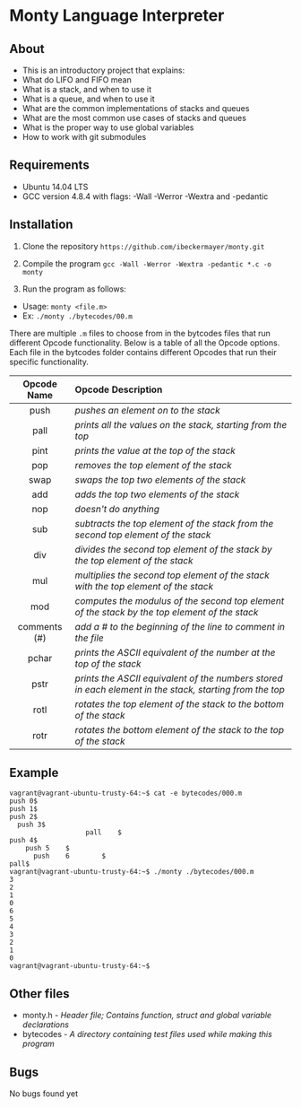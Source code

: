 # Monty Language Interpreter
## About
- This is an introductory project that explains:
- What do LIFO and FIFO mean
- What is a stack, and when to use it
- What is a queue, and when to use it
- What are the common implementations of stacks and queues
- What are the most common use cases of stacks and queues
- What is the proper way to use global variables
- How to work with git submodules

## Requirements
- Ubuntu 14.04 LTS
- GCC version 4.8.4 with flags: -Wall -Werror -Wextra and -pedantic

## Installation
1. Clone the repository
`https://github.com/ibeckermayer/monty.git`

2. Compile the program
`gcc -Wall -Werror -Wextra -pedantic *.c -o monty`

3. Run the program as follows:
- Usage: `monty <file.m>`
- Ex: `./monty ./bytecodes/00.m`

There are multiple `.m` files to choose from in the bytcodes files that run different Opcode functionality. Below is a table of all the Opcode options. Each file in the bytcodes folder contains different Opcodes that run their specific functionality.

| Opcode Name   | Opcode Description |
| :-----------: | :------------------- |
| push          | *pushes an element on to the stack* |
| pall          | *prints all the values on the stack, starting from the top* |
| pint          | *prints the value at the top of the stack* |
| pop           | *removes the top element of the stack* |
| swap          | *swaps the top two elements of the stack* |
| add           | *adds the top two elements of the stack* |
| nop           | *doesn't do anything* |
| sub           | *subtracts the top element of the stack from the second top element of the stack* |
| div           | *divides the second top element of the stack by the top element of the stack* |
| mul           | *multiplies the second top element of the stack with the top element of the stack* |
| mod           | *computes the modulus of the second top element of the stack by the top element of the stack* |
| comments (#)  | *add a # to the beginning of the line to comment in the file* |
| pchar         | *prints the ASCII equivalent of the number at the top of the stack* |
| pstr          | *prints the ASCII equivalent of the numbers stored in each element in the stack, starting from the top* |
| rotl          | *rotates the top element of the stack to the bottom of the stack* |
| rotr          | *rotates the bottom element of the stack to the top of the stack* |

## Example
```
vagrant@vagrant-ubuntu-trusty-64:~$ cat -e bytecodes/000.m
push 0$
push 1$
push 2$
  push 3$
                   pall    $
push 4$
    push 5    $
      push    6        $
pall$
vagrant@vagrant-ubuntu-trusty-64:~$ ./monty ./bytecodes/000.m
3
2
1
0
6
5
4
3
2
1
0
vagrant@vagrant-ubuntu-trusty-64:~$
```
## Other files

- monty.h - *Header file; Contains function, struct and global variable declarations*
- bytecodes - *A directory containing test files used while making this program*

## Bugs
No bugs found yet
   

